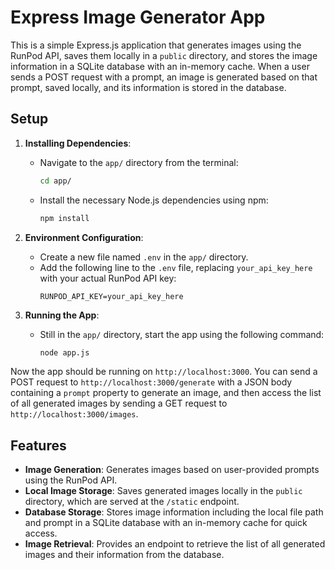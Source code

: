 # Express Image Generator App

This is a simple Express.js application that generates images using the RunPod API, saves them locally in a `public` directory, and stores the image information in a SQLite database with an in-memory cache. When a user sends a POST request with a prompt, an image is generated based on that prompt, saved locally, and its information is stored in the database.

## Setup

1. **Installing Dependencies**:
    - Navigate to the `app/` directory from the terminal:
        ```bash
        cd app/
        ```
    - Install the necessary Node.js dependencies using npm:
        ```bash
        npm install
        ```

2. **Environment Configuration**:
    - Create a new file named `.env` in the `app/` directory.
    - Add the following line to the `.env` file, replacing `your_api_key_here` with your actual RunPod API key:
        ```plaintext
        RUNPOD_API_KEY=your_api_key_here
        ```

3. **Running the App**:
    - Still in the `app/` directory, start the app using the following command:
        ```bash
        node app.js
        ```

Now the app should be running on `http://localhost:3000`. You can send a POST request to `http://localhost:3000/generate` with a JSON body containing a `prompt` property to generate an image, and then access the list of all generated images by sending a GET request to `http://localhost:3000/images`.

## Features

- **Image Generation**: Generates images based on user-provided prompts using the RunPod API.
- **Local Image Storage**: Saves generated images locally in the `public` directory, which are served at the `/static` endpoint.
- **Database Storage**: Stores image information including the local file path and prompt in a SQLite database with an in-memory cache for quick access.
- **Image Retrieval**: Provides an endpoint to retrieve the list of all generated images and their information from the database.